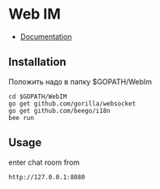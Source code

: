 # Web IM

- [Documentation](http://beego.me/docs/examples/chat.md)

## Installation

Положить надо в папку $GOPATH/WebIm

```
cd $GOPATH/WebIM
go get github.com/gorilla/websocket
go get github.com/beego/i18n
bee run
```

## Usage

enter chat room from 

```
http://127.0.0.1:8080 
```
